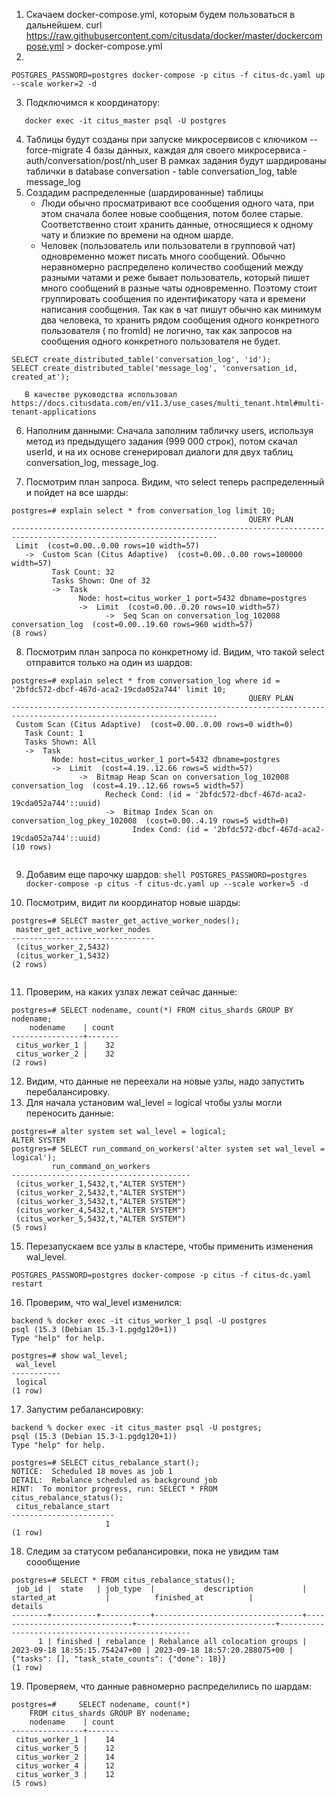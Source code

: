 1) Скачаем docker-compose.yml, которым будем пользоваться в дальнейшем.
   curl https://raw.githubusercontent.com/citusdata/docker/master/dockercompose.yml > docker-compose.yml
2)

```shell 
POSTGRES_PASSWORD=postgres docker-compose -p citus -f citus-dc.yaml up --scale worker=2 -d
```

3) Подключимся к координатору:

 ```shell  
    docker exec -it citus_master psql -U postgres
```

4) Таблицы будут созданы при запуске микросервисов с ключиком --force-migrate
   4 базы данных, каждая для своего микросервиса - auth/conversation/post/nh_user
   В рамках задания будут шардированы таблички в database conversation - table conversation_log, table message_log
5) Создадим распределенные (шардированные) таблицы
    - Люди обычно просматривают все сообщения одного чата, при этом сначала более новые сообщения, потом более старые.
      Соответственно стоит хранить данные, относящиеся к одному чату и близкие по времени на одном шарде.
    - Человек (пользователь или пользователи в групповой чат) одновременно может писать много сообщений. Обычно
      неравномерно распределено количество сообщений между разными чатами и реже бывает пользователь, который пишет
      много сообщений в разные чаты одновременно. Поэтому стоит группировать сообщения по идентификатору чата и времени
      написания сообщения.
      Так как в чат пишут обычно как минимум два человека, то хранить рядом сообщения одного конкретного пользователя (
      по fromId) не логично, так как запросов на сообщения одного конкретного пользователя не будет.

```shell  
SELECT create_distributed_table('conversation_log', 'id');
SELECT create_distributed_table('message_log', 'conversation_id, created_at');
```

       В качестве руководства использовал https://docs.citusdata.com/en/v11.3/use_cases/multi_tenant.html#multi-tenant-applications 

6) Наполним данными:
   Сначала заполним табличку users, используя метод из предыдущего задания (999 000 строк),
   потом скачал userId, и на их основе сгенерировал диалоги для двух таблиц conversation_log, message_log.

7) Посмотрим план запроса. Видим, что select теперь распределенный и пойдет
   на все шарды:

```shell
postgres=# explain select * from conversation_log limit 10;
                                                     QUERY PLAN                                                     
--------------------------------------------------------------------------------------------------------------------
 Limit  (cost=0.00..0.00 rows=10 width=57)
   ->  Custom Scan (Citus Adaptive)  (cost=0.00..0.00 rows=100000 width=57)
         Task Count: 32
         Tasks Shown: One of 32
         ->  Task
               Node: host=citus_worker_1 port=5432 dbname=postgres
               ->  Limit  (cost=0.00..0.20 rows=10 width=57)
                     ->  Seq Scan on conversation_log_102008 conversation_log  (cost=0.00..19.60 rows=960 width=57)
(8 rows)

``` 

8) Посмотрим план запроса по конкретному id. Видим, что такой select
   отправится только на один из шардов:

```shell
postgres=# explain select * from conversation_log where id = '2bfdc572-dbcf-467d-aca2-19cda052a744' limit 10;
                                                     QUERY PLAN                                                     
--------------------------------------------------------------------------------------------------------------------
 Custom Scan (Citus Adaptive)  (cost=0.00..0.00 rows=0 width=0)
   Task Count: 1
   Tasks Shown: All
   ->  Task
         Node: host=citus_worker_1 port=5432 dbname=postgres
         ->  Limit  (cost=4.19..12.66 rows=5 width=57)
               ->  Bitmap Heap Scan on conversation_log_102008 conversation_log  (cost=4.19..12.66 rows=5 width=57)
                     Recheck Cond: (id = '2bfdc572-dbcf-467d-aca2-19cda052a744'::uuid)
                     ->  Bitmap Index Scan on conversation_log_pkey_102008  (cost=0.00..4.19 rows=5 width=0)
                           Index Cond: (id = '2bfdc572-dbcf-467d-aca2-19cda052a744'::uuid)
(10 rows)


```

9) Добавим еще парочку шардов:
   ```shell POSTGRES_PASSWORD=postgres docker-compose -p citus -f citus-dc.yaml up --scale worker=5 -d```

10) Посмотрим, видит ли координатор новые шарды:

```shell
postgres=# SELECT master_get_active_worker_nodes();
 master_get_active_worker_nodes 
--------------------------------
 (citus_worker_2,5432)
 (citus_worker_1,5432)
(2 rows)


```

11) Проверим, на каких узлах лежат сейчас данные:

```shell
postgres=# SELECT nodename, count(*) FROM citus_shards GROUP BY nodename;
    nodename    | count 
----------------+-------
 citus_worker_1 |    32
 citus_worker_2 |    32
(2 rows) 
```

12) Видим, что данные не переехали на новые узлы, надо запустить
    перебалансировку.
13) Для начала установим wal_level = logical чтобы узлы могли переносить
    данные:

```shell
postgres=# alter system set wal_level = logical;
ALTER SYSTEM
postgres=# SELECT run_command_on_workers('alter system set wal_level = logical');
         run_command_on_workers         
----------------------------------------
 (citus_worker_1,5432,t,"ALTER SYSTEM")
 (citus_worker_2,5432,t,"ALTER SYSTEM")
 (citus_worker_3,5432,t,"ALTER SYSTEM")
 (citus_worker_4,5432,t,"ALTER SYSTEM")
 (citus_worker_5,5432,t,"ALTER SYSTEM")
(5 rows)

```

15) Перезапускаем все узлы в кластере, чтобы применить изменения wal_level.

```shell
POSTGRES_PASSWORD=postgres docker-compose -p citus -f citus-dc.yaml restart
```

16) Проверим, что wal_level изменился:

```shell
backend % docker exec -it citus_worker_1 psql -U postgres
psql (15.3 (Debian 15.3-1.pgdg120+1))
Type "help" for help.

postgres=# show wal_level;
 wal_level 
-----------
 logical
(1 row)

```

17) Запустим ребалансировку:

```shell
backend % docker exec -it citus_master psql -U postgres;
psql (15.3 (Debian 15.3-1.pgdg120+1))
Type "help" for help.

postgres=# SELECT citus_rebalance_start();
NOTICE:  Scheduled 18 moves as job 1
DETAIL:  Rebalance scheduled as background job
HINT:  To monitor progress, run: SELECT * FROM citus_rebalance_status();
 citus_rebalance_start 
-----------------------
                     1
(1 row)

```

18) Следим за статусом ребалансировки, пока не увидим там соообщение

```shell
postgres=# SELECT * FROM citus_rebalance_status();
 job_id |  state   | job_type  |           description           |          started_at           |          finished_at          |                     details                      
--------+----------+-----------+---------------------------------+-------------------------------+-------------------------------+--------------------------------------------------
      1 | finished | rebalance | Rebalance all colocation groups | 2023-09-18 18:55:15.754247+00 | 2023-09-18 18:57:20.288075+00 | {"tasks": [], "task_state_counts": {"done": 18}}
(1 row)

```

19) Проверяем, что данные равномерно распределились по шардам:

```shell
postgres=#     SELECT nodename, count(*)
    FROM citus_shards GROUP BY nodename;
    nodename    | count 
----------------+-------
 citus_worker_1 |    14
 citus_worker_5 |    12
 citus_worker_2 |    14
 citus_worker_4 |    12
 citus_worker_3 |    12
(5 rows)

```